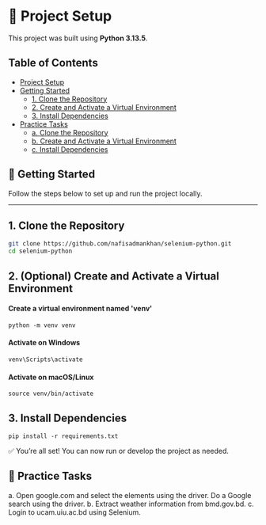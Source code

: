 # 🚀 Project Setup

This project was built using **Python 3.13.5**.

## Table of Contents

- [Project Setup](#-project-setup)
- [Getting Started](#-getting-started)
  - [1. Clone the Repository](#1-clone-the-repository)
  - [2. Create and Activate a Virtual Environment](#2-optional-create-and-activate-a-virtual-environment)
  - [3. Install Dependencies](#3-install-dependencies)
- [Practice Tasks](#-practice-tasks)
  - [a. Clone the Repository](#1-clone-the-repository)
  - [b. Create and Activate a Virtual Environment](#2-optional-create-and-activate-a-virtual-environment)
  - [c. Install Dependencies](#3-install-dependencies)

## 🧾 Getting Started

Follow the steps below to set up and run the project locally.

---

## 1. Clone the Repository

```bash
git clone https://github.com/nafisadmankhan/selenium-python.git
cd selenium-python
```

## 2. (Optional) Create and Activate a Virtual Environment

#### Create a virtual environment named 'venv'
```
python -m venv venv
```
#### Activate on Windows
```
venv\Scripts\activate
```
#### Activate on macOS/Linux
```
source venv/bin/activate
```
## 3. Install Dependencies
```
pip install -r requirements.txt
```
✅ You’re all set! You can now run or develop the project as needed.

## 🧾 Practice Tasks
a. Open google.com and select the elements using the driver. Do a Google search using the driver.
b. Extract weather information from bmd.gov.bd.
c. Login to ucam.uiu.ac.bd using Selenium.

